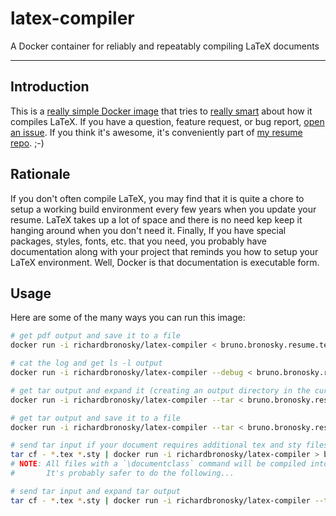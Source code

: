 # latex-compiler
A Docker container for reliably and repeatably compiling LaTeX documents

--------

## Introduction

This is a [really simple Docker image] that tries to [really smart] about how it compiles LaTeX. If you have a question, feature request, or bug report, [open an issue]. If you think it's awesome, it's conveniently part of [my resume repo]. ;-)

## Rationale

If you don't often compile LaTeX, you may find that it is quite a chore to setup a working build environment every few years when you update your resume. LaTeX takes up a lot of space and there is no need kep keep it hanging around when you don't need it. Finally, If you have special packages, styles, fonts, etc. that you need, you probably have documentation along with your project that reminds you how to setup your LaTeX environment. Well, Docker is that documentation is executable form.

## Usage

Here are some of the many ways you can run this image:

```bash
# get pdf output and save it to a file
docker run -i richardbronosky/latex-compiler < bruno.bronosky.resume.tex > bruno.bronosky.resume.pdf

# cat the log and get ls -l output
docker run -i richardbronosky/latex-compiler --debug < bruno.bronosky.resume.tex

# get tar output and expand it (creating an output directory in the current directory)
docker run -i richardbronosky/latex-compiler --tar < bruno.bronosky.resume.tex | tar x

# get tar output and save it to a file
docker run -i richardbronosky/latex-compiler --tar < bruno.bronosky.resume.tex > output.tar

# send tar input if your document requires additional tex and sty files
tar cf - *.tex *.sty | docker run -i richardbronosky/latex-compiler > bruno.bronosky.resume.pdf
# NOTE: All files with a `\documentclass` command will be compiled into PDFs forcing tar output if more than 1.
#       It's probably safer to do the following...

# send tar input and expand tar output
tar cf - *.tex *.sty | docker run -i richardbronosky/latex-compiler --tar | tar x
```
[really simple Docker image]: https://github.com/RichardBronosky/resume/blob/master/latex-compiler/Dockerfile 
[really smart]: https://github.com/RichardBronosky/resume/blob/master/latex-compiler/latexcat 
[open an issue]: https://github.com/RichardBronosky/resume/issues 
[my resume repo]: https://github.com/RichardBronosky/resume 
